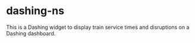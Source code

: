 dashing-ns
==========

This is a Dashing widget to display train service times and disruptions on a Dashing dashboard.
